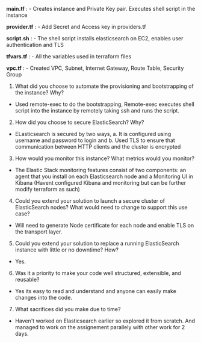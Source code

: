 **main.tf** :
      - Creates instance and Private Key pair. Executes shell script in the instance
      
**provider.tf** :
      - Add Secret and Access key in providers.tf
      
**script.sh** :
      - The shell script installs elasticsearch on EC2, enables user authentication and TLS
      
**tfvars.tf** :
      - All the variables used in terraform files
      
**vpc.tf** :
      - Created VPC, Subnet, Internet Gateway, Route Table, Security Group
      
1. What did you choose to automate the provisioning and bootstrapping of the instance? Why? 
- Used remote-exec to do the bootstrapping, Remote-exec executes shell script into the instance by remotely taking ssh and runs the script.
2. How did you choose to secure ElasticSearch? Why?
- ELasticsearch is secured by two ways, a. It is configured using username and password to login and b. Used TLS to ensure that communication between HTTP clients and the cluster is encrypted
3. How would you monitor this instance? What metrics would you monitor?
- The Elastic Stack monitoring features consist of two components: an agent that you install on each Elasticsearch node and a Monitoring UI in Kibana (Havent configured Kibana and monitoring but can be further modify terraform as such)
4. Could you extend your solution to launch a secure cluster of ElasticSearch nodes? What
would need to change to support this use case?
- Will need to generate Node certificate for each node and enable TLS on the transport layer.
5. Could you extend your solution to replace a running ElasticSearch instance with little or no
downtime? How?
- Yes.
6. Was it a priority to make your code well structured, extensible, and reusable?
- Yes its easy to read and understand and anyone can easily make changes into the code.
7. What sacrifices did you make due to time?
- Haven't worked on Elasticsearch earlier so explored it from scratch. And managed to work on the assignement parallely with other work for 2 days.

